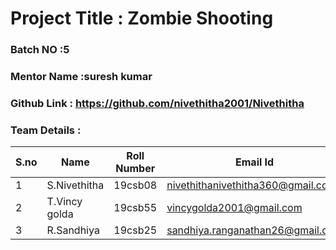 # Project Title : Zombie Shooting
### Batch NO :5
### Mentor Name :suresh kumar
### Github Link : https://github.com/nivethitha2001/Nivethitha
### Team Details :
| S.no  | Name  | Roll Number  | Email Id  |
|-------|-------|--------------|-----------|
| 1  |S.Nivethitha   | 19csb08  | nivethithanivethitha360@gmail.com  |
|  2 | T.Vincy golda  | 19csb55  | vincygolda2001@gmail.com  |
| 3  | R.Sandhiya  | 19csb25  | sandhiya.ranganathan26@gmail.com  |
